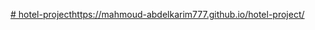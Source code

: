 [# hotel-project](https://mahmoud-abdelkarim777.github.io/hotel-project/)https://mahmoud-abdelkarim777.github.io/hotel-project/
